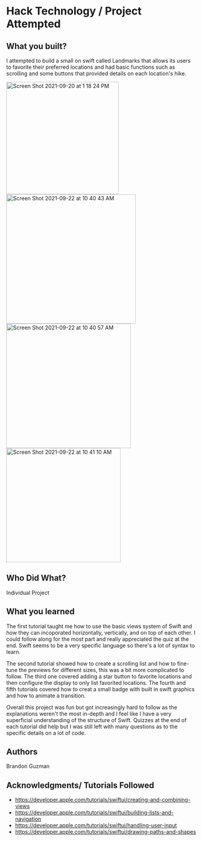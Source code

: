 # Hack Technology / Project Attempted


## What you built? 
I attempted to build a small on swift called Landmarks that allows its users to favorite their preferred locations and had basic functions such as scrolling and some buttons that provided details on each location's hike.

<img width="298" alt="Screen Shot 2021-09-20 at 1 18 24 PM" src="https://user-images.githubusercontent.com/63322692/134285412-7fa8856c-301e-4d69-8be8-afe7c9d3cb4d.png">\
<img width="343" alt="Screen Shot 2021-09-22 at 10 40 43 AM" src="https://user-images.githubusercontent.com/63322692/134365203-292b9331-bf69-42a6-8e74-5373a7681400.png">
<img width="330" alt="Screen Shot 2021-09-22 at 10 40 57 AM" src="https://user-images.githubusercontent.com/63322692/134365217-306bffdd-0a42-476d-8e25-cde48848a9dd.png">
<img width="303" alt="Screen Shot 2021-09-22 at 10 41 10 AM" src="https://user-images.githubusercontent.com/63322692/134365224-b2ed4997-5ad4-4c19-b2b1-fcad213e2d7a.png">


## Who Did What?
Individual Project 

## What you learned
The first tutorial taught me how to use the basic views system of Swift and how they can incoporated horizontally, vertically, and on top of each other.
I could follow along for the most part and really appreciated the quiz at the end. Swift seems to be a very specific language so there's a lot of syntax to learn. 

The second tutorial showed how to create a scrolling list and how to fine-tune the previews for different sizes, this was a bit more complicated to follow.
The third one covered adding a star button to favorite locations and then configure the display to only list favorited locations.
The fourth and fifth tutorials covered how to creat a small badge with built in swift graphics and how to animate a transition. 


Overall this project was fun but got increasingly hard to follow as the explanations weren't the most in-depth and I feel like I have a very superficial understanding of the structure of Swift. Quizzes at the end of each tutorial did help but I was still left with many questions as to the specific details on a lot of code.

## Authors
Brandon Guzman 

## Acknowledgments/ Tutorials Followed 
* https://developer.apple.com/tutorials/swiftui/creating-and-combining-views
* https://developer.apple.com/tutorials/swiftui/building-lists-and-navigation
* https://developer.apple.com/tutorials/swiftui/handling-user-input
* https://developer.apple.com/tutorials/swiftui/drawing-paths-and-shapes
